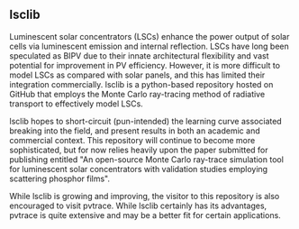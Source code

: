 ## lsclib
 
Luminescent solar concentrators (LSCs) enhance the power output of solar cells via luminescent emission and internal reflection.
LSCs have long been speculated as BIPV due to their innate architectural flexibility and vast potential for improvement in PV efficiency.
However, it is more difficult to model LSCs as compared with solar panels, and this has limited their integration commercially. lsclib
is a python-based repository hosted on GitHub that employs the Monte Carlo ray-tracing method of radiative transport to effectively model LSCs.

lsclib hopes to short-circuit (pun-intended) the learning curve associated breaking into the field, and present results in both an academic and
commercial context. This repository will continue to become more sophisticated, but for now relies heavily upon the paper submitted for publishing
entitled "An open-source Monte Carlo ray-trace simulation tool for luminescent solar concentrators with validation studies employing scattering phosphor films".

While lsclib is growing and improving, the visitor to this repository is also encouraged to visit pvtrace. While lsclib certainly has its advantages, pvtrace
is quite extensive and may be a better fit for certain applications.